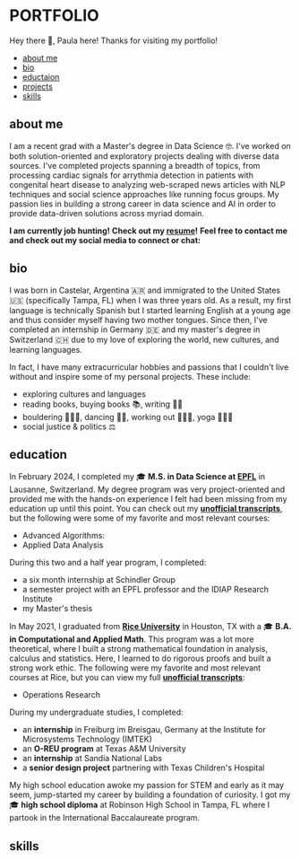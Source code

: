 # PORTFOLIO

Hey there 👋, Paula here! Thanks for visiting my portfolio!

* [about me](#about-me)
* [bio](#bio)
* [eductaion](#education)
* [projects](#portfolio)
* [skills](#skills)

## about me

I am a recent grad with a Master's degree in Data Science 🤓.
I've worked on both solution-oriented and exploratory projects dealing with diverse data sources.
I've completed projects spanning a breadth of topics, from processing cardiac signals for arrythmia detection in patients with congenital heart disease to analyzing web-scraped news articles with NLP techniques and social science approaches like running focus groups.
My passion lies in building a strong career in data science and AI in order to provide data-driven solutions across myriad domain.

**I am currently job hunting!**
**Check out my [resume](files/PaulaRescala_Resume.pdf)!**
**Feel free to contact me and check out my social media to connect or chat:**

## bio

I was born in Castelar, Argentina 🇦🇷 and immigrated to the United States 🇺🇸 (specifically Tampa, FL) when I was three years old.
As a result, my first language is technically Spanish but I started learning English at a young age and thus consider myself having two mother tongues.
Since then, I've completed an internship in Germany 🇩🇪 and my master's degree in Switzerland 🇨🇭 due to my love of exploring the world, new cultures, and learning languages.

In fact, I have many extracurricular hobbies and passions that I couldn't live without and inspire some of my personal projects. These include:

* exploring cultures and languages
* reading books, buying books 📚, writing ✍🏼
* bouldering 🧗🏻‍♀️, dancing 💃🏻, working out 🏋🏻‍♀️, yoga 🧘🏻‍♀️
* social justice & politics ⚖️

## education

In February 2024, I completed my 🎓 **M.S. in Data Science at [EPFL](https://www.epfl.ch/en/)** in Lausanne, Switzerland.
My degree program was very project-oriented and provided me with the hands-on experience I felt had been missing from my education up until this point.
You can check out my **[unofficial transcripts](files/transcripts_EPFL.pdf)**, but the following were some of my favorite and most relevant courses:

* Advanced Algorithms:
* Applied Data Analysis

During this two and a half year program, I completed:

* a six month internship at Schindler Group  
* a semester project with an EPFL professor and the IDIAP Research Institute
* my Master's thesis

In May 2021, I graduated from **[Rice University](https://www.rice.edu)** in Houston, TX with a 🎓 **B.A. in Computational and Applied Math**.
This program was a lot more theoretical, where I built a strong mathematical foundation in analysis, calculus and statistics.
Here, I learned to do rigorous proofs and built a strong work ethic.
The following were my favorite and most relevant courses at Rice, but you can view my full **[unofficial transcripts](files/Unofficial-Academic-Transcript.pdf.pdf)**:

* Operations Research

During my undergraduate studies, I completed:

* an **internship** in Freiburg im Breisgau, Germany at the Institute for Microsystems Technology (IMTEK)
* an **O-REU program** at Texas A&M University
* an **internship** at Sandia National Labs
* a **senior design project** partnering with Texas Children's Hospital

My high school education awoke my passion for STEM and early as it may seem, jump-started my career by building a foundation of curiosity.
I got my 🎓 **high school diploma**  at Robinson High School in Tampa, FL where I partook in the International Baccalaureate program.

## skills
